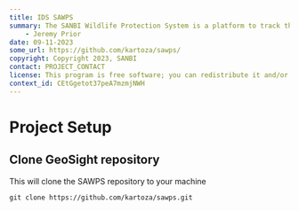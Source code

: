 ```yaml
---
title: IDS SAWPS
summary: The SANBI Wildlife Protection System is a platform to track the population levels of endangered wildlife.
    - Jeremy Prior
date: 09-11-2023
some_url: https://github.com/kartoza/sawps/
copyright: Copyright 2023, SANBI
contact: PROJECT_CONTACT
license: This program is free software; you can redistribute it and/or modify it under the terms of the GNU Affero General Public License as published by the Free Software Foundation; either version 3 of the License, or (at your option) any later version.
context_id: CEtGgetot37peA7mzmjNWH
---
```


# Project Setup

## Clone GeoSight repository

This will clone the SAWPS repository to your machine

```
git clone https://github.com/kartoza/sawps.git
```
